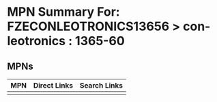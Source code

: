 



# MPN Summary For: FZECONLEOTRONICS13656 > con-leotronics : 1365-60

## MPNs
  

|MPN|Direct Links|Search Links|
| :--- | :--- | :--- |
||||
